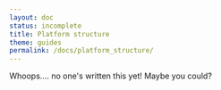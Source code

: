 ```yaml
---
layout: doc
status: incomplete
title: Platform structure
theme: guides
permalink: /docs/platform_structure/
---
```


Whoops.... no one's written this yet! Maybe you could?
